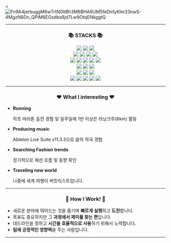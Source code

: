 
<![Fn9A4jerbuggM6wTrtN0ItBh3M6BHA6UM5feDn1yKlm33nwS-4MgzN6Dn_QPiM6EGsdbs9jd7Lw9OtqENkggtQ](https://github.com/KIPUMP/KIPUMP/assets/86760876/e6b6eae9-4dc4-4369-9642-b30b5fbafc49)

<!--
**KIPUMP/KIPUMP** is a ✨ _special_ ✨ repository because its `README.md` (this file) appears on your GitHub profile.

Here are some ideas to get you started:

- 🔭 I’m currently working on ...
- 🌱 I’m currently learning ...
- 👯 I’m looking to collaborate on ...
- 🤔 I’m looking for help with ...
- 💬 Ask me about ...
- 📫 How to reach me: ...
- 😄 Pronouns: ...
- ⚡ Fun fact: ...
-->
---
<div align=center><h3>📚 STACKS 📚 </h3></div>

<div align=center> 
  <img src="https://img.shields.io/badge/java-007396?style=for-the-badge&logo=java&logoColor=white">
  <img src="https://img.shields.io/badge/c++-00599C?style=for-the-badge&logo=c%2B%2B&logoColor=white">
  <img src="https://img.shields.io/badge/python-3776AB?style=for-the-badge&logo=python&logoColor=white"> 
  <br>
  
  <img src="https://img.shields.io/badge/html5-E34F26?style=for-the-badge&logo=html5&logoColor=white"> 
  <img src="https://img.shields.io/badge/css-1572B6?style=for-the-badge&logo=css3&logoColor=white"> 
  <img src="https://img.shields.io/badge/javascript-F7DF1E?style=for-the-badge&logo=javascript&logoColor=black"> 
  <img src="https://img.shields.io/badge/jquery-0769AD?style=for-the-badge&logo=jquery&logoColor=white">
  <br>
  
  <img src="https://img.shields.io/badge/oracle-F80000?style=for-the-badge&logo=oracle&logoColor=white"> 
  <img src="https://img.shields.io/badge/mysql-4479A1?style=for-the-badge&logo=mysql&logoColor=white"> 
  <img src="https://img.shields.io/badge/mariaDB-003545?style=for-the-badge&logo=mariaDB&logoColor=white"> 
  <img src="https://img.shields.io/badge/mongoDB-47A248?style=for-the-badge&logo=MongoDB&logoColor=white">
  <img src="https://img.shields.io/badge/firebase-FFCA28?style=for-the-badge&logo=firebase&logoColor=white">
  <br>
  
  <img src="https://img.shields.io/badge/spring-6DB33F?style=for-the-badge&logo=spring&logoColor=white"> 
  <img src="https://img.shields.io/badge/flask-000000?style=for-the-badge&logo=flask&logoColor=white">
  <img src="https://img.shields.io/badge/bootstrap-7952B3?style=for-the-badge&logo=bootstrap&logoColor=white">
  <br>

  <img src="https://img.shields.io/badge/linux-FCC624?style=for-the-badge&logo=linux&logoColor=black"> 
  <img src="https://img.shields.io/badge/amazonaws-232F3E?style=for-the-badge&logo=amazonaws&logoColor=white"> 
  <img src="https://img.shields.io/badge/apache tomcat-F8DC75?style=for-the-badge&logo=apachetomcat&logoColor=white">
  <br>
  
  <img src="https://img.shields.io/badge/github-181717?style=for-the-badge&logo=github&logoColor=white">
  <img src="https://img.shields.io/badge/git-F05032?style=for-the-badge&logo=git&logoColor=white">
  <img src="https://img.shields.io/badge/fontawesome-339AF0?style=for-the-badge&logo=fontawesome&logoColor=white">
  <img src="https://img.shields.io/badge/jira-0052CC?style=for-the-badge&logo=jira&logoColor=white">
  <img src="https://img.shields.io/badge/figma-F24E1E?style=for-the-badge&logo=figma&logoColor=white">
  <br>
</div>

- - -

<div align=center><h3> ❤ What I interesting ❤ </h3></div>

- **Running**
  <p>하프 마라톤 출전 경험 및 일주일에 1번 이상은 러닝크루(6km) 활동</p>
- **Producing music**
  <p>Ableton Live Suite v11.3.3으로 음악 작곡 경험</p>
- **Searching Fashion trends**
  <p>정기적으로 패션 흐름 및 동향 확인</p>
- **Traveling new world**
  <p>나중에 세계 여행이 버킷리스트입니다.</p>
---
<div align=center><h3> 👯 How I Work! 👯 </h3></div>

- 새로운 분야에 뛰어드는 것을 즐기며 **빠르게 실행**하고 **도전**합니다.
- 목표도 중요하지만 그 **과정에서 재미를 찾는 편**입니다.
- 데드라인을 정하고 **시간을 효율적으로 사용**하기 위해서 노력합니다.
- **팀에 긍정적인 영향력**을 주는 사람입니다.
---

